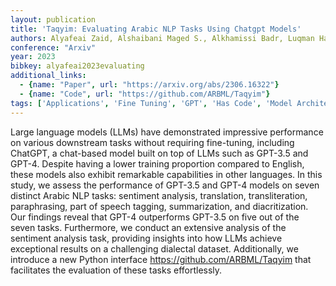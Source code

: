 ```yaml
---
layout: publication
title: 'Taqyim: Evaluating Arabic NLP Tasks Using Chatgpt Models'
authors: Alyafeai Zaid, Alshaibani Maged S., Alkhamissi Badr, Luqman Hamzah, Alareqi Ebrahim, Fadel Ali
conference: "Arxiv"
year: 2023
bibkey: alyafeai2023evaluating
additional_links:
  - {name: "Paper", url: "https://arxiv.org/abs/2306.16322"}
  - {name: "Code", url: "https://github.com/ARBML/Taqyim"}
tags: ['Applications', 'Fine Tuning', 'GPT', 'Has Code', 'Model Architecture', 'Pretraining Methods', 'Training Techniques']
---
```

Large language models (LLMs) have demonstrated impressive performance on various downstream tasks without requiring fine-tuning, including ChatGPT, a chat-based model built on top of LLMs such as GPT-3.5 and GPT-4. Despite having a lower training proportion compared to English, these models also exhibit remarkable capabilities in other languages. In this study, we assess the performance of GPT-3.5 and GPT-4 models on seven distinct Arabic NLP tasks: sentiment analysis, translation, transliteration, paraphrasing, part of speech tagging, summarization, and diacritization. Our findings reveal that GPT-4 outperforms GPT-3.5 on five out of the seven tasks. Furthermore, we conduct an extensive analysis of the sentiment analysis task, providing insights into how LLMs achieve exceptional results on a challenging dialectal dataset. Additionally, we introduce a new Python interface https://github.com/ARBML/Taqyim that facilitates the evaluation of these tasks effortlessly.
